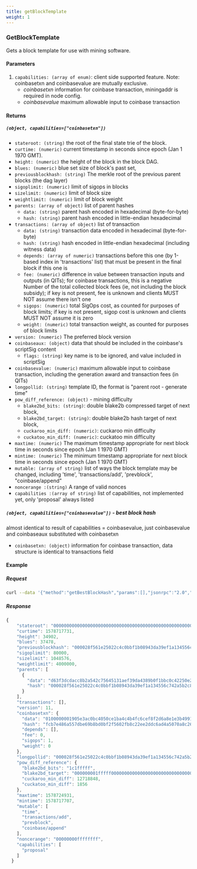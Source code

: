 ```yaml
---
title: getBlockTemplate
weight: 1
---
```


### GetBlockTemplate
Gets a block template for use with mining software.

#### Parameters
1. `capabilities: (array of enum)`:  client side supported feature. Note: 
coinbasetxn and coinbasevalue are mutually exclusive.
    - *coinbasetxn* information for coinbase transaction, miningaddr is required in node config.
    - *coinbasevalue* maximum allowable input to coinbase transaction 

#### Returns
##### `(object, capabilities=["coinbasetxn"])`
- `stateroot: (string)` the root of the final state trie of the block.
- `curtime: (numeric)` current timestamp in seconds since epoch (Jan 1 1970 GMT).
- `height: (numeric)` the height of the block in the block DAG.
- `blues: (numeric)` blue set size of block's past set,
- `previousblockhash: (string)` The merkle root of the previous parent blocks (the dag layer)
- `sigoplimit: (numeric)` limit of sigops in blocks 
- `sizelimit: (numeric)` limit of block size 
- `weightlimit: (numeric)` limit of block weight
- `parents: (array of object)` list of parent hashes
    - `data: (string)` parent hash encoded in hexadecimal (byte-for-byte)
    - `hash: (string)` parent hash encoded in little-endian hexadecimal
- `transactions: (array of object)` list of transaction 
    - `data: (string)` transaction data encoded in hexadecimal (byte-for-byte)
    - `hash: (string)` hash encoded in little-endian hexadecimal (including witness data)
    - `depends: (array of numeric)` transactions before this one (by 1-based index in 'transactions' list) that must be present in the final block if this one is  
    - `fee: (numeric)` difference in value between transaction inputs and outputs (in QITs); for coinbase transactions, this is a negative Number of the total collected block fees (ie, not including the block subsidy); if key is not present, fee is unknown and clients MUST NOT assume there isn't one 
    - `sigops: (numeric)` total SigOps cost, as counted for purposes of block limits; if key is not present, sigop cost is unknown and clients MUST NOT assume it is zero 
    - `weight: (numeric)` total transaction weight, as counted for purposes of block limits
- `version: (numeric)` The preferred block version
- `coinbaseaux: (object)` data that should be included in the coinbase's scriptSig content
    - `flags: (string)` key name is to be ignored, and value included in scriptSig
- `coinbasevalue: (numeric)` maximum allowable input to coinbase transaction, including the generation award and transaction fees (in QITs) 
- `longpollid: (string)` template ID, the format is "parent root - generate time"
- `pow_diff_reference: (object)` - mining difficulty
  - `blake2bd_bits: (string)`: double blake2b compressed target of next block,
  - `blake2bd_target: (string)`: double blake2b hash target of next block,
  - `cuckaroo_min_diff: (numeric)`: cuckaroo min difficulty
  - `cuckatoo_min_diff: (numeric)`: cuckatoo min difficulty
- `maxtime: (numeric)` The maximum timestamp appropriate for next block time in seconds since epoch (Jan 1 1970 GMT)
- `mintime: (numeric)` The minimum timestamp appropriate for next block time in seconds since epoch (Jan 1 1970 GMT)
- `mutable: (array of string)` list of ways the block template may be changed, including 'time', 'transactions/add', 'prevblock', "coinbase/append"
- `noncerange :(string)` A range of valid nonces
- `capabilities :(array of string)` list of capabilities, not implemented yet, only 'proposal' always listed 

##### `(object, capabilities=["coinbasevalue"])` - best block hash
almost identical to result of capabilities = coinbasevalue, just coinbasevalue and coinbaseaux substituted with coinbasetxn 
- `coinbasetxn: (object)` information for coinbase transaction, data structure is identical to transactions field

#### Example

##### Request
```bash
curl --data '{"method":"getBestBlockHash","params":[],"jsonrpc":"2.0","id":1}' -s -k -u "rpcuser:rpcpass"  -H 'Content-Type: application/json' http://127.0.0.1:18131 
```

##### Response
```js
{
    "stateroot": "0000000000000000000000000000000000000000000000000000000000000000",
    "curtime": 1578717731,
    "height": 34902,
    "blues": 37478,
    "previousblockhash": "000028f561e25022c4c0bbf1b08943da39ef1a134556c742a5b2c8accd3d3fd6",
    "sigoplimit": 80000,
    "sizelimit": 1048576,
    "weightlimit": 4000000,
    "parents": [
      {
        "data": "d63f3dcdacc8b2a542c75645131aef39da4389b0f1bbc0c42250e261f5280000",
        "hash": "000028f561e25022c4c0bbf1b08943da39ef1a134556c742a5b2c8accd3d3fd6"
      }
    ],
    "transactions": [],
    "version": 11,
    "coinbasetxn": {
      "data": "0100000001905e3ac0bc4050ce1ba4c4b4fc6cef8f2d6a8e1e3b49917ca65641b0feb21c20ffffffffffffffff01007841cb020000001976a914a6b8fe2348fad076b7fd1b34b7e5b35db96dc2a088ac0000000000000000011703568800082ad99948a98c989f092f7169746d6565722f",
      "hash": "fcb7e486a557dbe69b8bd0bf2f5602fb8c22ee2ddc6ad4a5070a8c261f182ede",
      "depends": [],
      "fee": 0,
      "sigops": 1,
      "weight": 0
    },
    "longpollid": "000028f561e25022c4c0bbf1b08943da39ef1a134556c742a5b2c8accd3d3fd6-1578717731",
    "pow_diff_reference": {
      "blake2bd_bits": "1c1fffff",
      "blake2bd_target": "000000001fffff00000000000000000000000000000000000000000000000000",
      "cuckaroo_min_diff": 12718848,
      "cuckatoo_min_diff": 1856
    },
    "maxtime": 1578724931,
    "mintime": 1578717707,
    "mutable": [
      "time",
      "transactions/add",
      "prevblock",
      "coinbase/append"
    ],
    "noncerange": "00000000ffffffff",
    "capabilities": [
      "proposal"
    ]
  }

```

